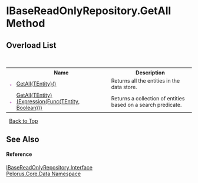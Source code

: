 # IBaseReadOnlyRepository.GetAll Method 
 


## Overload List
&nbsp;<table><tr><th></th><th>Name</th><th>Description</th></tr><tr><td>![Public method](media/pubmethod.gif "Public method")</td><td><a href="7E6707CF">GetAll(TEntity)()</a></td><td>
Returns all the entities in the data store.</td></tr><tr><td>![Public method](media/pubmethod.gif "Public method")</td><td><a href="7B48E7B8">GetAll(TEntity)(Expression(Func(TEntity, Boolean)))</a></td><td>
Returns a collection of entities based on a search predicate.</td></tr></table>&nbsp;
<a href="#ibasereadonlyrepository.getall-method">Back to Top</a>

## See Also


#### Reference
<a href="E4B31551">IBaseReadOnlyRepository Interface</a><br /><a href="E27DB326">Pelorus.Core.Data Namespace</a><br />